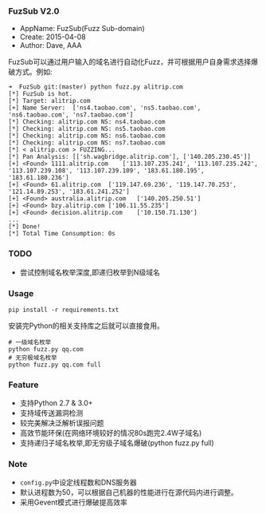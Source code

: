 ### FuzSub V2.0
+ AppName: FuzSub(Fuzz Sub-domain)
+ Create: 2015-04-08
+ Author: Dave, AAA

FuzSub可以通过用户输入的域名进行自动化Fuzz，并可根据用户自身需求选择爆破方式。例如:

```
➜  FuzSub git:(master) python fuzz.py alitrip.com
[*] FuzSub is hot.
[*] Target: alitrip.com
[+] Name Server:  ['ns4.taobao.com', 'ns5.taobao.com', 'ns6.taobao.com', 'ns7.taobao.com']
[*] Checking: alitrip.com NS: ns4.taobao.com
[*] Checking: alitrip.com NS: ns5.taobao.com
[*] Checking: alitrip.com NS: ns6.taobao.com
[*] Checking: alitrip.com NS: ns7.taobao.com
[*] < alitrip.com > FUZZING...
[*] Pan Analysis: [['sh.wagbridge.alitrip.com'], ['140.205.230.45']]
[+] <Found> 1111.alitrip.com	['113.107.235.241', '113.107.235.242', '113.107.239.108', '113.107.239.109', '183.61.180.195', '183.61.180.236']
[+] <Found> 61.alitrip.com	['119.147.69.236', '119.147.70.253', '121.14.89.253', '183.61.241.252']
[+] <Found> australia.alitrip.com	['140.205.250.51']
[+] <Found> bzy.alitrip.com	['106.11.55.235']
[+] <Found> decision.alitrip.com	['10.150.71.130']
...
[*] Done!
[*] Total Time Consumption: 0s
```

### TODO

+ 尝试控制域名枚举深度,即递归枚举到N级域名

### Usage

```
pip install -r requirements.txt
```

安装完Python的相关支持库之后就可以直接食用。

```
# 一级域名枚举
python fuzz.py qq.com
# 无穷极域名枚举
python fuzz.py qq.com full
```

### Feature

+ 支持Python 2.7 & 3.0+
+ 支持域传送漏洞检测
+ 较完美解决泛解析误报问题
+ 高效节能环保(在网络环境较好的情况80s跑完2.4W子域名)
+ 支持递归子域名枚举,即无穷级子域名爆破(python fuzz.py <DOMAIN> full)

### Note

+ `config.py`中设定线程数和DNS服务器
+ 默认进程数为50，可以根据自己机器的性能进行在源代码内进行调整。
+ 采用Gevent模式进行爆破提高效率
